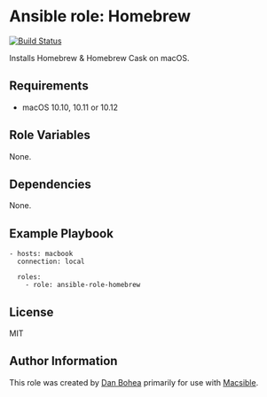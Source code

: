 # Ansible role: Homebrew

[![Build Status](https://travis-ci.org/danbohea/ansible-role-homebrew.svg?branch=master)](https://travis-ci.org/danbohea/ansible-role-homebrew)

Installs Homebrew & Homebrew Cask on macOS.


## Requirements

- macOS 10.10, 10.11 or 10.12


## Role Variables

None.


## Dependencies

None.


## Example Playbook

```
- hosts: macbook
  connection: local

  roles:
    - role: ansible-role-homebrew
```


## License

MIT


## Author Information

This role was created by [Dan Bohea](http://bohea.co.uk) primarily for use with [Macsible](https://github.com/macsible/macsible).
